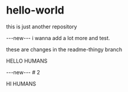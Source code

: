 # hello-world
this is just another repository


---new---
i wanna add a lot more and test.

these are changes in the readme-thingy branch

HELLO HUMANS


---new--- # 2

HI HUMANS
